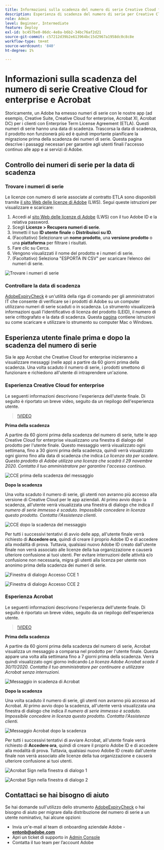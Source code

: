 ```yaml
---
title: Informazioni sulla scadenza del numero di serie Creative Cloud for enterprise e Acrobat
description: Esperienza di scadenza del numero di serie per Creative Cloud for enterprise e Acrobat
role: Admin
level: Beginner, Intermediate
feature: Deploy
exl-id: bc457be0-86dc-4e8a-b6b2-34bc76af2d21
source-git-commit: c57212d39b2e613964bc15d2967a1958dc0c8c8e
workflow-type: tm+mt
source-wordcount: '840'
ht-degree: 1%

---
```


# Informazioni sulla scadenza del numero di serie Creative Cloud for enterprise e Acrobat

Storicamente, un Adobe ha emesso numeri di serie con le nostre app (ad esempio, Creative Suite, Creative Cloud for enterprise, Acrobat XI, Acrobat DC) per i clienti con Enterprise Term License Agreement (ETLA). Questi numeri di serie hanno una data di scadenza. Trascorsa la data di scadenza, il prodotto non funzionerà più ed è quindi importante pianificare la migrazione prima della scadenza dei numeri di serie. Questa pagina descrive i passaggi necessari per garantire agli utenti finali l&#39;accesso continuo alle app e ai servizi di Adobe.

## Controllo dei numeri di serie per la data di scadenza

### Trovare i numeri di serie

Le licenze con numero di serie associate al contratto ETLA sono disponibili tramite [il sito Web delle licenze di Adobe](https://licensing.adobe.com/) (LWS). Segui queste istruzioni per visualizzare e scaricare:

1. Accedi al [sito Web delle licenze di Adobe](https://licensing.adobe.com/) (LWS) con il tuo Adobe ID e la relativa password.
1. Scegli **Licenze > Recupera numeri di serie**.
1. Immetti il tuo **ID utente finale** o **Distribuisci su ID**.
1. (Facoltativo) Selezionare un **nome prodotto**, una **versione prodotto** o una **piattaforma** per filtrare i risultati.
1. Fare clic su Cerca.
1. Vengono visualizzati il nome del prodotto e i numeri di serie.
1. (Facoltativo) Seleziona &quot;ESPORTA IN CSV&quot; per scaricare l’elenco dei numeri di serie.

![Trovare i numeri di serie](assets/retrieveserialnumbers.png)

### Controllare la data di scadenza

[AdobeExpiryCheck](https://helpx.adobe.com/it/enterprise/kb/volume-license-expiration-check.html) è un&#39;utilità della riga di comando per gli amministratori IT che consente di verificare se i prodotti di Adobe su un computer utilizzano numeri di serie scaduti o in scadenza. Lo strumento visualizzerà informazioni quali l&#39;identificativo di licenza del prodotto (LEID), il numero di serie crittografato e la data di scadenza. Questa [pagina](https://helpx.adobe.com/it/enterprise/kb/volume-license-expiration-check.html) contiene istruzioni su come scaricare e utilizzare lo strumento su computer Mac o Windows.

## Esperienza utente finale prima e dopo la scadenza del numero di serie

Sia le app Acrobat che Creative Cloud for enterprise inizieranno a visualizzare messaggi (nelle app) a partire da 60 giorni prima della scadenza. Una volta scaduto il numero di serie, i prodotti smettono di funzionare e richiedono all&#39;utente di intraprendere un&#39;azione.

### Esperienza Creative Cloud for enterprise

Le seguenti informazioni descrivono l&#39;esperienza dell&#39;utente finale. Di seguito è riportato un breve video, seguito da un riepilogo dell&#39;esperienza utente.

>[!VIDEO](https://video.tv.adobe.com/v/331746?hidetitle=true)

**Prima della scadenza**

A partire da 60 giorni prima della scadenza del numero di serie, tutte le app Creative Cloud for enterprise visualizzano una finestra di dialogo del prodotto per l&#39;utente finale. Questo messaggio verrà visualizzato ogni settimana, fino a 30 giorni prima della scadenza, quindi verrà visualizzato ogni giorno fino alla data di scadenza che indica *La licenza sta per scadere. Questo prodotto di Adobe utilizza una licenza che scadrà il 29 novembre 2020. Contatta il tuo amministratore per garantire l&#39;accesso continuo*.

![CCE prima della scadenza del messaggio](assets/cceexpiring.png)

**Dopo la scadenza**

Una volta scaduto il numero di serie, gli utenti non avranno più accesso alla versione di Creative Cloud per le app aziendali. Al primo avvio dopo la scadenza, all&#39;utente verrà visualizzata una finestra di dialogo che indica *Il numero di serie immesso è scaduto. Impossibile concedere in licenza questo prodotto. Contatta l&#39;Assistenza clienti*.

![CCE dopo la scadenza del messaggio](assets/cceafterexpire.png)

Per tutti i successivi tentativi di avvio delle app, all&#39;utente finale verrà richiesto di **Accedere ora**, quindi di creare il proprio Adobe ID e di accedere alla modalità di prova. Tuttavia, qualsiasi nuovo Adobe ID creato dall&#39;utente finale non verrà associato alle licenze della tua organizzazione e causerà ulteriore confusione ai tuoi utenti. Per evitare interruzioni delle attività e/o confusione non necessaria, migra gli utenti alla licenza per utente non anonimo prima della scadenza dei numeri di serie.

![Finestra di dialogo Accesso CCE 1](assets/ccesignin1.png)

![Finestra di dialogo Accesso CCE 2](assets/ccesignin2.png)

### Esperienza Acrobat

Le seguenti informazioni descrivono l&#39;esperienza dell&#39;utente finale. Di seguito è riportato un breve video, seguito da un riepilogo dell&#39;esperienza utente.

>[!VIDEO](https://video.tv.adobe.com/v/331749?hidetitle=true)


**Prima della scadenza**

A partire da 60 giorni prima della scadenza del numero di serie, Acrobat visualizza un messaggio a comparsa nel prodotto per l&#39;utente finale. Questa appare una volta alla settimana fino a 7 giorni prima della scadenza. Verrà quindi visualizzato ogni giorno indicando *La licenza Adobe Acrobat scade il 30/11/2020. Contatta il tuo amministratore per continuare a utilizzare Acrobat senza interruzioni.*

![Messaggio in scadenza di Acrobat](assets/acrobatexpiring.png)

**Dopo la scadenza**

Una volta scaduto il numero di serie, gli utenti non avranno più accesso ad Acrobat. Al primo avvio dopo la scadenza, all&#39;utente verrà visualizzata una finestra di dialogo che indica *Il numero di serie immesso è scaduto. Impossibile concedere in licenza questo prodotto. Contatta l&#39;Assistenza clienti.*

![Messaggio Acrobat dopo la scadenza](assets/acrobatafterexpire.png)

Per tutti i successivi tentativi di avviare Acrobat, all&#39;utente finale verrà richiesto di **Accedere ora**, quindi di creare il proprio Adobe ID e di accedere alla modalità di prova. Tuttavia, qualsiasi nuovo Adobe ID creato dall&#39;utente finale non verrà associato alle licenze della tua organizzazione e causerà ulteriore confusione ai tuoi utenti.

![Acrobat Sign nella finestra di dialogo 1](assets/acrobatsignin1.png)

![Acrobat Sign nella finestra di dialogo 2](assets/acrobatsignin2.png)

## Contattaci se hai bisogno di aiuto

Se hai domande sull&#39;utilizzo dello strumento [AdobeExpiryCheck](https://helpx.adobe.com/it/enterprise/kb/volume-license-expiration-check.html) o hai bisogno di aiuto per migrare dalla distribuzione del numero di serie a un utente nominativo, hai alcune opzioni:
* Invia un&#39;e-mail al team di onboarding aziendale Adobe - **entonb@adobe.com**
* Apri un ticket di supporto in [Admin Console](https://adminconsole.adobe.com/support)
* Contatta il tuo team per l’account Adobe
